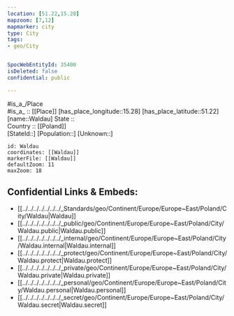 ```yaml
---
location: [51.22,15.28] 
mapzoom: [7,12] 
mapmarker: city 
type: City
tags:
- geo/City


SpocWebEntityId: 35400
isDeleted: false
confidential: public

---
```

#is_a_/Place  
#is_a_ :: [[Place]] 
[has_place_longitude::15.28] 
[has_place_latitude::51.22] 
[name::Waldau] 
State ::  
Country :: [[Poland]]  
[StateId::] 
[Population::] 
[Unknown::] 


```leaflet
id: Waldau
coordinates: [[Waldau]] 
markerFile: [[Waldau]] 
defaultZoom: 11 
maxZoom: 18
```


## Confidential Links & Embeds: 
- [[../../../../../../../_Standards/geo/Continent/Europe/Europe~East/Poland/City/Waldau|Waldau]] 
- [[../../../../../../../_public/geo/Continent/Europe/Europe~East/Poland/City/Waldau.public|Waldau.public]] 
- [[../../../../../../../_internal/geo/Continent/Europe/Europe~East/Poland/City/Waldau.internal|Waldau.internal]] 
- [[../../../../../../../_protect/geo/Continent/Europe/Europe~East/Poland/City/Waldau.protect|Waldau.protect]] 
- [[../../../../../../../_private/geo/Continent/Europe/Europe~East/Poland/City/Waldau.private|Waldau.private]] 
- [[../../../../../../../_personal/geo/Continent/Europe/Europe~East/Poland/City/Waldau.personal|Waldau.personal]] 
- [[../../../../../../../_secret/geo/Continent/Europe/Europe~East/Poland/City/Waldau.secret|Waldau.secret]] 

